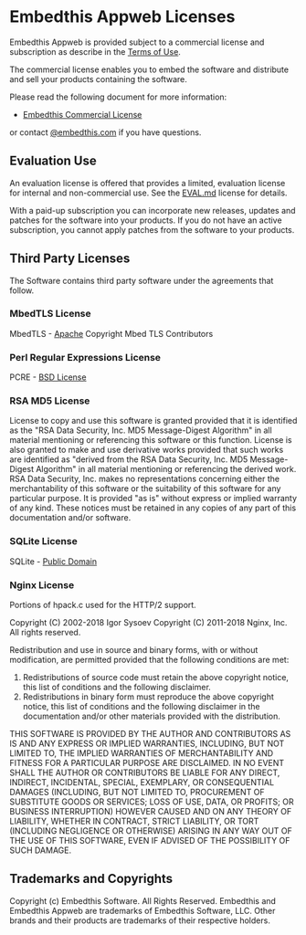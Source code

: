 Embedthis Appweb Licenses
===

Embedthis Appweb is provided subject to a commercial license and subscription
as describe in the [Terms of Use](https://www.embedthis.com/about/terms.html).

The commercial license enables you to embed the software and distribute and
sell your products containing the software.

Please read the following document for more information:

* [Embedthis Commercial License](https://www.embedthis.com/licensing/)

or contact [@embedthis.com](mailto:dev@embdthis.com) if you have questions.

## Evaluation Use

An evaluation license is offered that provides a limited, evaluation license
for internal and non-commercial use. See the [EVAL.md](./EVAL.md) license for
details.

With a paid-up subscription you can incorporate new releases, updates and
patches for the software into your products. If you do not have an active
subscription, you cannot apply patches from the software to your products.


Third Party Licenses
---

The Software contains third party software under the agreements that follow.

### MbedTLS License

MbedTLS - [Apache](http://www.apache.org/licenses/LICENSE-2.0)
Copyright Mbed TLS Contributors


### Perl Regular Expressions License

PCRE - [BSD License](https://www.pcre.org/licence.txt)


### RSA MD5 License

License to copy and use this software is granted provided that it is identified
as the "RSA Data Security, Inc. MD5 Message-Digest Algorithm" in all material
mentioning or referencing this software or this function. License is also
granted to make and use derivative works provided that such works are
identified as "derived from the RSA Data Security, Inc. MD5 Message-Digest
Algorithm" in all material mentioning or referencing the derived work. RSA Data
Security, Inc. makes no representations concerning either the merchantability
of this software or the suitability of this software for any particular
purpose. It is provided "as is" without express or implied warranty of any
kind. These notices must be retained in any copies of any part of this
documentation and/or software.


### SQLite License

SQLite - [Public Domain](http://www.sqlite.org/copyright.html)

### Nginx License

Portions of hpack.c used for the HTTP/2 support.

Copyright (C) 2002-2018 Igor Sysoev
Copyright (C) 2011-2018 Nginx, Inc.
All rights reserved.

Redistribution and use in source and binary forms, with or without
modification, are permitted provided that the following conditions
are met:

1. Redistributions of source code must retain the above copyright
   notice, this list of conditions and the following disclaimer.
2. Redistributions in binary form must reproduce the above copyright
   notice, this list of conditions and the following disclaimer in the
   documentation and/or other materials provided with the distribution.

THIS SOFTWARE IS PROVIDED BY THE AUTHOR AND CONTRIBUTORS AS IS AND
ANY EXPRESS OR IMPLIED WARRANTIES, INCLUDING, BUT NOT LIMITED TO, THE
IMPLIED WARRANTIES OF MERCHANTABILITY AND FITNESS FOR A PARTICULAR PURPOSE
ARE DISCLAIMED.  IN NO EVENT SHALL THE AUTHOR OR CONTRIBUTORS BE LIABLE
FOR ANY DIRECT, INDIRECT, INCIDENTAL, SPECIAL, EXEMPLARY, OR CONSEQUENTIAL
DAMAGES (INCLUDING, BUT NOT LIMITED TO, PROCUREMENT OF SUBSTITUTE GOODS
OR SERVICES; LOSS OF USE, DATA, OR PROFITS; OR BUSINESS INTERRUPTION)
HOWEVER CAUSED AND ON ANY THEORY OF LIABILITY, WHETHER IN CONTRACT, STRICT
LIABILITY, OR TORT (INCLUDING NEGLIGENCE OR OTHERWISE) ARISING IN ANY WAY
OUT OF THE USE OF THIS SOFTWARE, EVEN IF ADVISED OF THE POSSIBILITY OF
SUCH DAMAGE.

Trademarks and Copyrights
---
Copyright (c) Embedthis Software. All Rights Reserved.
Embedthis and Embedthis Appweb are trademarks of Embedthis Software, LLC.
Other brands and their products are trademarks of their respective holders.
